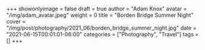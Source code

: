+++
showonlyimage = false
draft = true
author = "Adam Knox"
avatar = "/img/adam_avatar.jpeg"
weight = 0
title = "Borden Bridge Summer Night"
cover = "/img/post/photography/2021_06/borden_bridge_summer_night.jpg"
date = "2021-06-15T00:01:01-06:00"
categories = ["Photography", "Travel"]
tags = []
+++
<!--more-->
